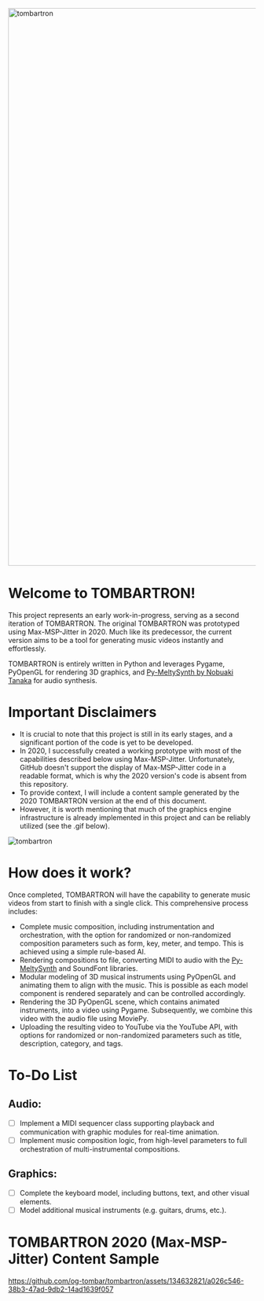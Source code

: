 <img width="1135" alt="tombartron" src="https://github.com/og-tombar/TOMBARtron/assets/134632821/9985c4d8-ef83-408a-8149-659f0f8755e2">

# Welcome to TOMBARTRON!

This project represents an early work-in-progress, serving as a second iteration of TOMBARTRON. The original TOMBARTRON was prototyped using Max-MSP-Jitter in 2020. Much like its predecessor, the current version aims to be a tool for generating music videos instantly and effortlessly.

TOMBARTRON is entirely written in Python and leverages Pygame, PyOpenGL for rendering 3D graphics, and [Py-MeltySynth by Nobuaki Tanaka](https://github.com/sinshu/py-meltysynth) for audio synthesis.

# Important Disclaimers

- It is crucial to note that this project is still in its early stages, and a significant portion of the code is yet to be developed.
- In 2020, I successfully created a working prototype with most of the capabilities described below using Max-MSP-Jitter. Unfortunately, GitHub doesn't support the display of Max-MSP-Jitter code in a readable format, which is why the 2020 version's code is absent from this repository.
- To provide context, I will include a content sample generated by the 2020 TOMBARTRON version at the end of this document.
- However, it is worth mentioning that much of the graphics engine infrastructure is already implemented in this project and can be reliably utilized (see the .gif below).

![tombartron](https://github.com/og-tombar/TOMBARtron/assets/134632821/0d977e52-1e8f-47bd-b6e5-7aae6af0a42b)

# How does it work?

Once completed, TOMBARTRON will have the capability to generate music videos from start to finish with a single click. This comprehensive process includes:

- Complete music composition, including instrumentation and orchestration, with the option for randomized or non-randomized composition parameters such as form, key, meter, and tempo. This is achieved using a simple rule-based AI.
- Rendering compositions to file, converting MIDI to audio with the [Py-MeltySynth](https://github.com/sinshu/py-meltysynth) and SoundFont libraries.
- Modular modeling of 3D musical instruments using PyOpenGL and animating them to align with the music. This is possible as each model component is rendered separately and can be controlled accordingly.
- Rendering the 3D PyOpenGL scene, which contains animated instruments, into a video using Pygame. Subsequently, we combine this video with the audio file using MoviePy.
- Uploading the resulting video to YouTube via the YouTube API, with options for randomized or non-randomized parameters such as title, description, category, and tags.

# To-Do List
## Audio:
- [ ] Implement a MIDI sequencer class supporting playback and communication with graphic modules for real-time animation.
- [ ] Implement music composition logic, from high-level parameters to full orchestration of multi-instrumental compositions.

## Graphics:
- [ ] Complete the keyboard model, including buttons, text, and other visual elements.
- [ ] Model additional musical instruments (e.g. guitars, drums, etc.).

# TOMBARTRON 2020 (Max-MSP-Jitter) Content Sample
https://github.com/og-tombar/tombartron/assets/134632821/a026c546-38b3-47ad-9db2-14ad1639f057
